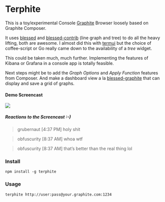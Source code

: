 # Terphite

This is a toy/experimental Console [Graphite](http://graphite.readthedocs.org/) Browser loosely based on Graphite Composer.

It uses [blessed](https://github.com/chjj/blessed) and [blessed-contrib](https://github.com/yaronn/blessed-contrib) (line graph and tree) to do all the heavy lifting, both are awesome. I almost did this with [termui](https://github.com/gizak/termui) but the choice of coffee-script or Go really came down to the availability of a _tree_ widget.

This could be taken much, much further. Implementing the features of Kibana or Grafana in a console app is totally feasible.

Next steps might be to add the _Graph Options_ and _Apply Function_ features from Composer. And make a dashboard view a la [blessed-graphite](https://github.com/lovehandle/blessed-graphite) that can display and save a grid of graphs.

#### Demo Screencast
![](http://i.imgur.com/l8LbbrG.gif)

##### Reactions to the Screencast :-)
> grubernaut [4:37 PM]
holy shit

> obfuscurity [8:37 AM]
whoa wtf

>obfuscurity [8:37 AM]
that’s better than the real thing lol

### Install

    npm install -g terphite

### Usage

    terphite http://user:pass@your.graphite.com:1234

